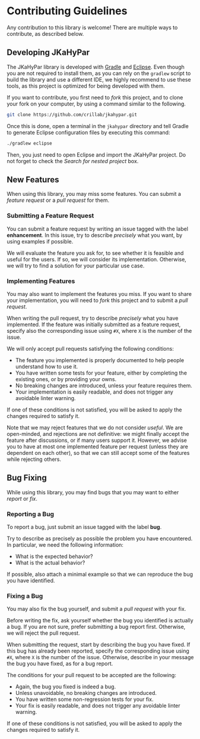 # Contributing Guidelines

Any contribution to this library is welcome!
There are multiple ways to contribute, as described below.

## Developing JKaHyPar

The JKaHyPar library is developed with [Gradle](https://gradle.org/) and
[Eclipse](https://www.eclipse.org/).
Even though you are not required to install them, as you can rely on the
`gradlew` script to build the library and use a different IDE, we highly
recommend to use these tools, as this project is optimized for being developed
with them.

If you want to contribute, you first need to *fork* this project, and to clone
your fork on your computer, by using a command similar to the following.

```bash
git clone https://github.com/crillab/jkahypar.git
```

Once this is done, open a terminal in the `jkahypar` directory and tell Gradle
to generate Eclipse configuration files by executing this command:

```bash
./gradlew eclipse
```

Then, you just need to open Eclipse and import the JKaHyPar project.
Do not forget to check the *Search for nested project* box.

## New Features

When using this library, you may miss some features.
You can submit a *feature request* or a *pull request* for them.

### Submitting a Feature Request

You can submit a feature request by writing an issue tagged with the label
**enhancement**.
In this issue, try to describe *precisely* what you want, by using examples if
possible.

We will evaluate the feature you ask for, to see whether it is feasible and
useful for the users.
If so, we will consider its implementation.
Otherwise, we will try to find a solution for your particular use case.

### Implementing Features

You may also want to implement the features you miss.
If you want to share your implementation, you will need to *fork* this project
and to submit a *pull request*.

When writing the pull request, try to describe *precisely* what you have
implemented.
If the feature was initially submitted as a feature request, specify also the
corresponding issue using `#X`, where `X` is the number of the issue.

We will only accept pull requests satisfying the following conditions:

+ The feature you implemented is properly documented to help people understand
  how to use it.
+ You have written some tests for your feature, either by completing the
  existing ones, or by providing your owns.
+ No breaking changes are introduced, unless your feature requires them.
+ Your implementation is easily readable, and does not trigger any avoidable
  linter warning.

If one of these conditions is not satisfied, you will be asked to apply the
changes required to satisfy it.

Note that we may reject features that we do not consider *useful*.
We are open-minded, and rejections are not definitive: we might finally accept
the feature after discussions, or if many users support it.
However, we advise you to have at most one implemented feature per request
(unless they are dependent on each other), so that we can still accept some of
the features while rejecting others.

## Bug Fixing

While using this library, you may find bugs that you may want to either
*report* or *fix*.

### Reporting a Bug

To report a bug, just submit an issue tagged with the label **bug**.

Try to describe as precisely as possible the problem you have encountered.
In particular, we need the following information:

+ What is the expected behavior?
+ What is the actual behavior?

If possible, also attach a minimal example so that we can reproduce the
bug you have identified.

### Fixing a Bug

You may also fix the bug yourself, and submit a *pull request* with your fix.

Before writing the fix, ask yourself whether the bug you identified is actually
a bug.
If you are not sure, prefer submitting a bug report first.
Otherwise, we will reject the pull request.

When submitting the request, start by describing the bug you have fixed.
If this bug has already been reported, specify the corresponding issue using
`#X`, where `X` is the number of the issue.
Otherwise, describe in your message the bug you have fixed, as for a bug
report.

The conditions for your pull request to be accepted are the following:

+ Again, the bug you fixed is indeed a bug.
+ Unless unavoidable, no breaking changes are introduced.
+ You have written some non-regression tests for your fix.
+ Your fix is easily readable, and does not trigger any avoidable linter
  warning.

If one of these conditions is not satisfied, you will be asked to apply the
changes required to satisfy it.
